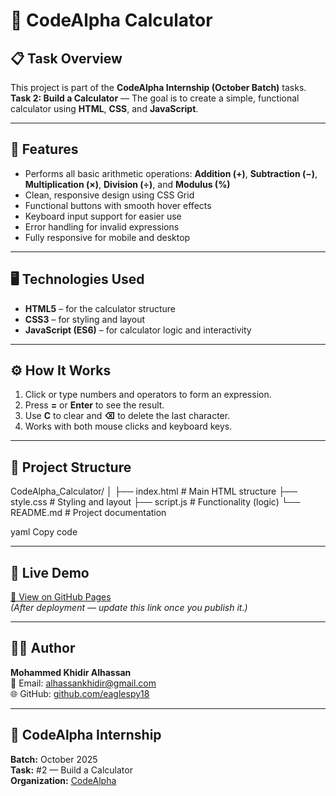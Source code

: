 # 🧮 CodeAlpha Calculator

## 📋 Task Overview
This project is part of the **CodeAlpha Internship (October Batch)** tasks.  
**Task 2: Build a Calculator** — The goal is to create a simple, functional calculator using **HTML**, **CSS**, and **JavaScript**.

---

## 🧠 Features
- Performs all basic arithmetic operations: **Addition (+)**, **Subtraction (−)**, **Multiplication (×)**, **Division (÷)**, and **Modulus (%)**
- Clean, responsive design using CSS Grid
- Functional buttons with smooth hover effects
- Keyboard input support for easier use
- Error handling for invalid expressions
- Fully responsive for mobile and desktop

---

## 🖥️ Technologies Used
- **HTML5** – for the calculator structure  
- **CSS3** – for styling and layout  
- **JavaScript (ES6)** – for calculator logic and interactivity  

---

## ⚙️ How It Works
1. Click or type numbers and operators to form an expression.  
2. Press **=** or **Enter** to see the result.  
3. Use **C** to clear and **⌫** to delete the last character.  
4. Works with both mouse clicks and keyboard keys.  

---

## 📂 Project Structure
CodeAlpha_Calculator/
│
├── index.html # Main HTML structure
├── style.css # Styling and layout
├── script.js # Functionality (logic)
└── README.md # Project documentation

yaml
Copy code

---

## 🚀 Live Demo
[🔗 View on GitHub Pages](https://<your-username>.github.io/CodeAlpha_Calculator/)  
*(After deployment — update this link once you publish it.)*

---

## 🧑‍💻 Author
**Mohammed Khidir Alhassan**  
📧 Email: [alhassankhidir@gmail.com](mailto:alhassankhidir@gmail.com)  
🌐 GitHub: [github.com/eaglespy18](https://github.com/eaglespy18)  

---

## 🏁 CodeAlpha Internship
**Batch:** October 2025  
**Task:** #2 — Build a Calculator  
**Organization:** [CodeAlpha](https://www.codealpha.tech)  